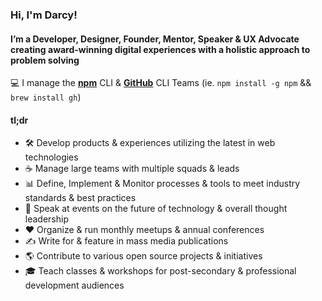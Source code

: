 ### Hi, I'm Darcy!

#### I’m a Developer, Designer, Founder, Mentor, Speaker & UX Advocate creating award-winning digital experiences with a holistic approach to problem solving

💻 I manage the [**npm**](https://github.com/npm) CLI & [**GitHub**](https://github.com/github) CLI Teams (ie. `npm install -g npm` && `brew install gh`)

#### tl;dr

* 🛠 Develop products & experiences utilizing the latest in web technologies
* ☕️ Manage large teams with multiple squads & leads
* 📊 Define, Implement & Monitor processes & tools to meet industry standards & best practices
* 🎤 Speak at events on the future of technology & overall thought leadership
* ❤️ Organize & run monthly meetups & annual conferences
* ✍️ Write for & feature in mass media publications
* 🌎 Contribute to various open source projects & initiatives
* 🎓 Teach classes & workshops for post-secondary & professional development audiences
